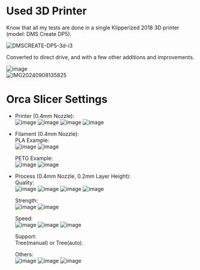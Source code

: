 # Used 3D Printer
Know that all my tests are done in a single Klipperized 2018 3D printer (model: DMS Create DP5).  
  
![DMSCREATE-DP5-3d-i3](https://github.com/user-attachments/assets/7307c003-a19e-41f0-9e40-6adc4e97f0e7)  
  
Converted to direct drive, and with a few other additions and improvements.  
  
![image](https://github.com/user-attachments/assets/e12ccbe9-76d0-4c6a-8232-c4f779447f5c)  
![IMG20240908135825](https://github.com/user-attachments/assets/ed4f3960-5f03-4b46-8f75-73bb7e4608fe)  
  
# Orca Slicer Settings 
- Printer (0.4mm Nozzle):  
![image](https://github.com/user-attachments/assets/314b1792-dc47-44b4-b1d3-70bf22fc6247)
![image](https://github.com/user-attachments/assets/9c291cb7-3ced-43b2-99a1-957bf3cfa34b)
![image](https://github.com/user-attachments/assets/b5c087fd-dde9-4f0f-83f8-5987947ca54e)
![image](https://github.com/user-attachments/assets/846887d0-2ca8-49cd-8252-936d05a90c98)  
  
- Filament (0.4mm Nozzle):  
  PLA Example:  
![image](https://github.com/user-attachments/assets/49b18474-109b-4d56-9535-1c6a2e98cc58)
![image](https://github.com/user-attachments/assets/796d3e25-1f45-43cd-825e-f8d15ca119e2)  
  
  PETG Example:  
![image](https://github.com/user-attachments/assets/020c2a65-3e3b-4407-bef5-b5973e0afb59)
![image](https://github.com/user-attachments/assets/e389a8f4-a041-4958-924c-74deef393727)  
  
- Process (0.4mm Nozzle, 0.2mm Layer Height):  
  Quality:  
![image](https://github.com/user-attachments/assets/0be663a0-a0c1-4349-952b-c1c712296af0)
![image](https://github.com/user-attachments/assets/c4db5c90-631a-4449-a5e4-f483adfaed1d)
![image](https://github.com/user-attachments/assets/08f6694e-e1d8-45d5-979d-6179f93f4888)
![image](https://github.com/user-attachments/assets/6d1412f4-05af-493e-9c94-4297c93a3845)  
  
  Strength:  
![image](https://github.com/user-attachments/assets/a28689f6-38db-40ef-8fb6-e63b65188fee)
![image](https://github.com/user-attachments/assets/d827907e-a7b1-4118-938e-1d725373f46b)  
  
  Speed:  
![image](https://github.com/user-attachments/assets/4309eab6-4475-4c7b-818f-fb465aa2e803)
![image](https://github.com/user-attachments/assets/31841ec8-ad05-4b8f-9174-8ec4abc6f820)
![image](https://github.com/user-attachments/assets/4793e5bf-81fe-414c-8872-080a9086aadc)  
  
  Support:  
Tree(manual) or Tree(auto).  
  
  Others:  
![image](https://github.com/user-attachments/assets/b88330ed-2d56-4b24-8507-e081c36969c8)
![image](https://github.com/user-attachments/assets/5b144d31-8830-4704-845f-dee8739c9d29)
![image](https://github.com/user-attachments/assets/96265dfa-2518-4545-945e-23c888baeafd)  

